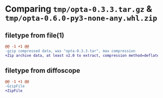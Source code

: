 # Comparing `tmp/opta-0.3.3.tar.gz` & `tmp/opta-0.6.0-py3-none-any.whl.zip`

## filetype from file(1)

```diff
@@ -1 +1 @@
-gzip compressed data, was "opta-0.3.3.tar", max compression
+Zip archive data, at least v2.0 to extract, compression method=deflate
```

## filetype from diffoscope

```diff
@@ -1 +1 @@
-GzipFile
+ZipFile
```

